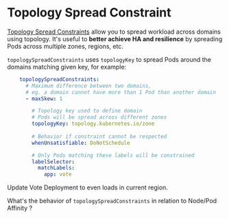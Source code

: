 # Topology Spread Constraint

[Topology Spread Constraints](https://kubernetes.io/docs/concepts/scheduling-eviction/topology-spread-constraints/) allow you to spread workload across domains using topology. It's useful to **better achieve HA and resilience** by spreading Pods across multiple zones, regions, etc.

`topologySpreadConstraints` uses `topologyKey` to spread Pods around the domains matching given key, for example:

```yaml
    topologySpreadConstraints:
      # Maximum difference between two domains, 
      # eg. a domain cannot have more than 1 Pod than another domain
      - maxSkew: 1

        # Topology key used to define domain
        # Pods will be spread across different zones
        topologyKey: topology.kubernetes.io/zone
        
        # Behavior if constraint cannot be respected
        whenUnsatisfiable: DoNotSchedule

        # Only Pods matching these labels will be constrained
        labelSelector:
          matchLabels:
            app: vote

```

Update Vote Deployment to even loads in current region. 

What's the behavior of `topologySpreadConstraints` in relation to Node/Pod Affinity ? 